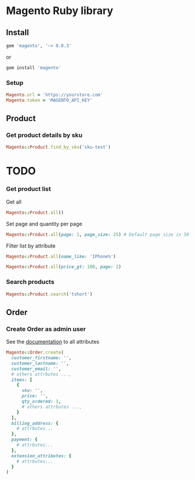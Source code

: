 # Magento Ruby library

## Install

```rb
gem 'magento', '~> 0.0.3'
```

or

```sh
gem install 'magento'
```

### Setup

```rb
Magento.url = 'https://yourstore.com'
Magento.token = 'MAGENTO_API_KEY'
```

## Product

### Get product details by sku

```rb
Magento::Product.find_by_sku('sku-test')
```

# TODO
### Get product list

Get all
```rb
Magento::Product.all()
```

Set page and quantity per page
```rb
Magento::Product.all(page: 1, page_size: 25) # Default page size is 50
```

Filter list by attribute
```rb
Magento::Product.all(name_like: 'IPhone%')

Magento::Product.all(price_gt: 100, page: 2)
```

### Search products
```rb
Magento::Product.search('tshort')
```

## Order

### Create Order as admin user

See the [documentation](https://magento.redoc.ly/2.4-admin/#operation/salesOrderRepositoryV1SavePost) to all attributes

```rb
Magento::Order.create(
  customer_firstname: '',
  customer_lastname: '',
  customer_email: '',
  # others attrbutes ...,
  items: [
    {
      sku: '',
      price: '',
      qty_ordered: 1,
      # others attrbutes ...,
    }
  ],
  billing_address: {
    # attrbutes...
  },
  payment: {
    # attrbutes...
  },
  extension_attributes: {
    # attrbutes...
  }
)
```
